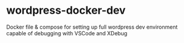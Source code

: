 # wordpress-docker-dev
Docker file &amp; compose for setting up full wordpress dev environment capable of debugging with VSCode and XDebug
